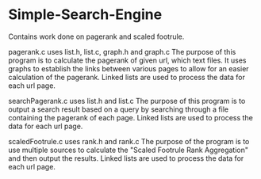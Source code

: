 # Simple-Search-Engine

Contains work done on pagerank and scaled footrule.

pagerank.c uses list.h, list.c, graph.h and graph.c The purpose of this program is to calculate the pagerank of given url, which text files. It uses graphs to establish the links between various pages to allow for an easier calculation of the pagerank. Linked lists are used to process the data for each url page.

searchPagerank.c uses list.h and list.c The purpose of this program is to output a search result based on a query by searching through a file containing the pagerank of each page. Linked lists are used to process the data for each url page.

scaledFootrule.c uses rank.h and rank.c The purpose of the program is to use multiple sources to calculate the "Scaled Footrule Rank Aggregation" and then output the results. Linked lists are used to process the data for each url page.

